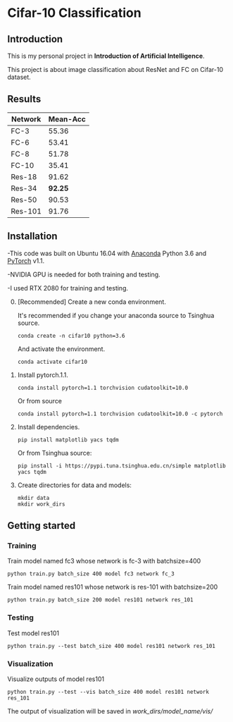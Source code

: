 # Cifar-10 Classification


## Introduction

This is my personal project in **Introduction of Artificial Intelligence**.

This project is about image classification about ResNet and FC on Cifar-10 dataset.

## Results

|   Network  |   Mean-Acc   |
|------------|--------------|
|    FC-3    |    55.36     |
|    FC-6    |    53.41     |
|    FC-8    |    51.78     |
|    FC-10   |    35.41     |
|   Res-18   |    91.62     |
|   Res-34   |   **92.25**  |
|   Res-50   |    90.53     |
|   Res-101  |    91.76     |

## Installation

-This code was built on Ubuntu 16.04 with [Anaconda](https://www.anaconda.com/download) Python 3.6 and [PyTorch](http://pytorch.org/) v1.1. 

-NVIDIA GPU is needed for both training and testing. 

-I used RTX 2080 for training and testing.


0. [Recommended] Create a new conda environment.

    It's recommended if you change your anaconda source to Tsinghua source.

    ~~~
    conda create -n cifar10 python=3.6
    ~~~

    And activate the environment.
 
    ~~~
    conda activate cifar10
    ~~~

1. Install pytorch.1.1.

    ~~~
    conda install pytorch=1.1 torchvision cudatoolkit=10.0
    ~~~

    Or from source
   
    ~~~
    conda install pytorch=1.1 torchvision cudatoolkit=10.0 -c pytorch
    ~~~

2. Install dependencies.
 
    ~~~
    pip install matplotlib yacs tqdm
    ~~~

    Or from Tsinghua source:
   
    ~~~
    pip install -i https://pypi.tuna.tsinghua.edu.cn/simple matplotlib yacs tqdm
    ~~~

3. Create directories for data and models:
    
    ```shell
    mkdir data
    mkdir work_dirs
    ```

## Getting started

### Training
    
Train model named fc3 whose network is fc-3 with batchsize=400

    python train.py batch_size 400 model fc3 network fc_3

Train model named res101 whose network is res-101 with batchsize=200

    python train.py batch_size 200 model res101 network res_101

### Testing
   
Test model res101

    python train.py --test batch_size 400 model res101 network res_101

### Visualization

Visualize outputs of model res101

    python train.py --test --vis batch_size 400 model res101 network res_101

The output of visualization will be saved in *work_dirs/model_name/vis/* 
